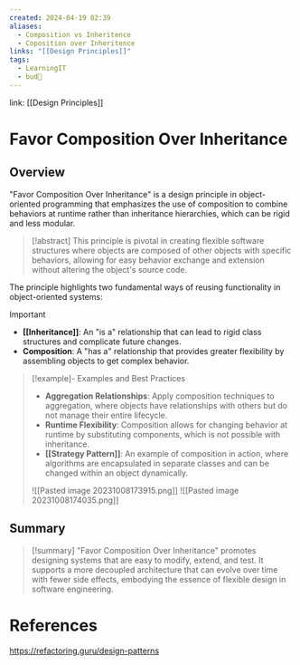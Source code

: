 ```yaml
---
created: 2024-04-19 02:39
aliases:
  - Composition vs Inheritence
  - Coposition over Inheritence
links: "[[Design Principles]]"
tags:
  - LearningIT
  - bud🌿
---
```

link: [[Design Principles]]

# Favor Composition Over Inheritance

## Overview

"Favor Composition Over Inheritance" is a design principle in object-oriented programming that emphasizes the use of composition to combine behaviors at runtime rather than inheritance hierarchies, which can be rigid and less modular.

> [!abstract] 
> This principle is pivotal in creating flexible software structures where objects are composed of other objects with specific behaviors, allowing for easy behavior exchange and extension without altering the object's source code.


The principle highlights two fundamental ways of reusing functionality in object-oriented systems:

> [!important]
> 
> - **[[Inheritance]]**: An "is a" relationship that can lead to rigid class structures and complicate future changes.
> - **Composition**: A "has a" relationship that provides greater flexibility by assembling objects to get complex behavior.

> [!example]- Examples and Best Practices
> 
> - **Aggregation Relationships**: Apply composition techniques to aggregation, where objects have relationships with others but do not manage their entire lifecycle.
> - **Runtime Flexibility**: Composition allows for changing behavior at runtime by substituting components, which is not possible with inheritance.
> - **[[Strategy Pattern]]**: An example of composition in action, where algorithms are encapsulated in separate classes and can be changed within an object dynamically.
> 
> ![[Pasted image 20231008173915.png]] ![[Pasted image 20231008174035.png]]
> 

## Summary

>[!summary]
>"Favor Composition Over Inheritance" promotes designing systems that are easy to modify, extend, and test. It supports a more decoupled architecture that can evolve over time with fewer side effects, embodying the essence of flexible design in software engineering.

# References

https://refactoring.guru/design-patterns

